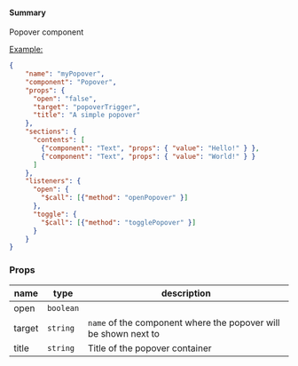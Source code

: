 #### Summary

Popover component

<u>Example:</u>

```JSON
{
    "name": "myPopover",
    "component": "Popover",
    "props": {
      "open": "false",
      "target": "popoverTrigger",
      "title": "A simple popover"
    },
    "sections": {
      "contents": [
        {"component": "Text", "props": { "value": "Hello!" } },
        {"component": "Text", "props": { "value": "World!" } }
      ]
    },
    "listeners": {
      "open": {
        "$call": [{"method": "openPopover" }]
      },
      "toggle": {
        "$call": [{"method": "togglePopover" }]
      }
    }
}
```

### Props

| name   | type      | description                                                     |
| ------ | --------- | --------------------------------------------------------------- |
| open   | `boolean` |                                                                 |
| target | `string`  | `name` of the component where the popover will be shown next to |
| title  | `string`  | Title of the popover container                                  |
